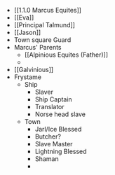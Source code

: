 - [[1.1.0 Marcus Equites]]
- [[Eva]]
- [[Principal Talmund]]
- [[Jason]]
- Town square Guard
- Marcus' Parents
	- [[Alpinious Equites (Father)]]
	- 
- [[Galvinious]]
- Frystame
	- Ship
		- Slaver
		- Ship Captain
		- Translator
		- Norse head slave
	- Town
		- Jarl/Ice Blessed
		- Butcher?
		- Slave Master
		- Lightning Blessed
		- Shaman
		- 
